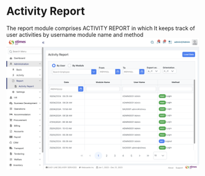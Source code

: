 # Activity Report
The report module comprises ACTIVITY REPORT in which It keeps track of user activities by username module name and method 
![alt text](../../images/activity_report.png)
